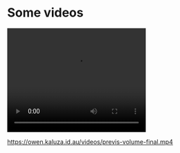 # Some videos

<video width="320" height="240" controls>
  <source src="https://owen.kaluza.id.au/videos/previs-volume-final.mp4" type="video/mp4">
</video>

https://owen.kaluza.id.au/videos/previs-volume-final.mp4


